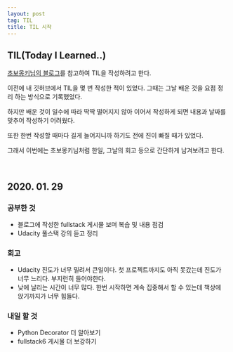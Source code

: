 ```yaml
---
layout: post
tag: TIL
title: TIL 시작
---
```


## TIL(Today I Learned..)
[초보몽키님의 블로그](https://wayhome25.github.io/til/2017/02/16/TIL-start/)를 참고하여 TIL을 작성하려고 한다.

이전에 내 깃허브에서 TIL을 몇 번 작성한 적이 있었다. 그때는 그날 배운 것을 요점 정리 하는 방식으로 기록했었다.

하지만 배운 것이 일수에 따라 딱딱 떨어지지 않아 이어서 작성하게 되면 내용과 날짜를 맞추어 작성하기 어려웠다.

또한 한번 작성할 때마다 길게 늘어지니까 하기도 전에 진이 빠질 때가 있었다.

그래서 이번에는 초보몽키님처럼 한일, 그날의 회고 등으로 간단하게 남겨보려고 한다.

<br>

## 2020. 01. 29
### 공부한 것
- 블로그에 작성한 fullstack 게시물 보며 복습 및 내용 점검
- Udacity 풀스택 강의 듣고 정리

### 회고
- Udacity 진도가 너무 밀려서 큰일이다. 첫 프로젝트까지도 아직 못갔는데 진도가 너무 느리다. 부지런히 들어야한다.
- 낮에 날리는 시간이 너무 많다. 한번 시작하면 계속 집중해서 할 수 있는데 책상에 앉기까지가 너무 힘들다.

### 내일 할 것
- Python Decorator 더 알아보기
- fullstack6 게시물 더 보강하기
